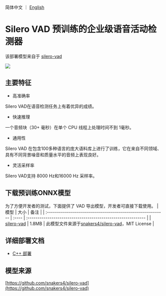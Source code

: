 简体中文 ｜ [English](README.md)

# Silero VAD 预训练的企业级语音活动检测器

该部署模型来自于 [silero-vad](https://github.com/snakers4/silero-vad)

![](https://user-images.githubusercontent.com/36505480/198026365-8da383e0-5398-4a12-b7f8-22c2c0059512.png)

## 主要特征

* 高准确率

Silero VAD在语音检测任务上有着优异的成绩。

* 快速推理

一个音频块（30+ 毫秒）在单个 CPU 线程上处理时间不到 1毫秒。

* 通用性

Silero VAD 在包含100多种语言的庞大语料库上进行了训练，它在来自不同领域、具有不同背景噪音和质量水平的音频上表现良好。

* 灵活采样率

Silero VAD支持 8000 Hz和16000 Hz 采样率。

## 下载预训练ONNX模型

为了方便开发者的测试，下面提供了 VAD 导出模型，开发者可直接下载使用。
| 模型                                                         | 大小  | 备注                                                         |
| :----------------------------------------------------------- | :---- | :----------------------------------------------------------- |
| [silero-vad](https://bj.bcebos.com/paddlehub/fastdeploy/silero_vad.tgz) | 1.8MB | 此模型文件来源于[snakers4/silero-vad](https://github.com/snakers4/silero-vad)，MIT License |

## 详细部署文档

- [C++ 部署](cpp)

## 模型来源

[https://github.com/snakers4/silero-vad](https://github.com/snakers4/silero-vad)
